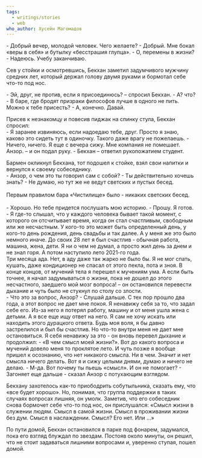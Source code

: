 ```yaml
---
tags:
  - writings/stories
  - web
who_author: Хусейн Магомадов
---
```

\- Добрый вечер, молодой человек. Чего желаете?
\- Добрый. Мне бокал «веры в себя» и бутылку «бесстрашия глупца».
\- О, перемены в жизни?
\- Надеюсь. Учебу заканчиваю.  

Сев у стойки и осмотревшись, Бекхан заметил задумчивого мужчину средних лет, который держал голову двумя руками и бормотал себе что-то под нос.

\- Эй, друг, не против, если я присоединюсь? – спросил Бекхан.
\- А? что?
\- В баре, где бродят призраки философов лучше в одного не пить. Можно к тебе присесть?
\- А, конечно. Давай.

Присев к незнакомцу и повесив пиджак на спинку стула, Бекхан спросил:  
\- Я заранее извиняюсь, если надоедаю тебе, друг. Просто я знаю, каково это сидеть тут в одиночку. Такого даже врагу не пожелаешь.
\- Ничего, ничего. Я еще с вечера сижу. Мне компания не помешает. Анзор. – и он подал руку.
\- Бекхан – ответил рукопожатием студент.

Бармен окликнул Бекхана, тот подошел к стойке, взял свои напитки и вернулся к своему собеседнику.  
\- Анзор, о чем это ты говорил сам с собой?
\- Ты действительно хочешь знать?
\- Не думаю, но тут же не ведут светских и пустых бесед.  
⠀  
Первым правилом бара «Чистилище» было - никаких светских бесед.  
⠀  
\- Хорошо. Но тебе придется послушать мою историю.
\- Прошу. Я готов.
\- Я где-то слышал, что у каждого человека бывает такой момент, с которого он отсчитывает время, когда он стал счастливым, свободным или же несчастным. У кого-то это может быть определенный день, у кого-то день рождения, день свадьбы и так далее. А у меня же это было немного иначе. До своих 28 лет я был счастлив - обычная работа, машина, жена, дети. Я ни о чем не думал, а просто жил день за днем и не знал горя. А потом наступило лето 2021-го года.  
Три месяца ада. Нет, в аду даже так жарко не было бы. Я не мог спать, кушать, даже кондиционер не спасал от этого пекла, пота и зноя. В конце концов, от мучений тела я перешел к мучениям ума. А если быть точнее, я начал задумываться о жизни, пока не дошел до этого несчастного, заедшего мой мозг вопроса! – он остановился перевести дыхание и чуть было не стукнул по столу со злости.  
\- Что это за вопрос, Анзор?
\- Слушай дальше. С тех пор прошло два года, а этот вопрос не дает мне покоя. Я ненавижу себя за то, что задал себе его. Из-за него я потерял работу, машину и от меня ушла жена с детьми. А я все еще ищу ответ на него. Я сам не хочу искать или находить этого дурацкого ответа. Будь моя воля, я бы давно застрелился и был бы счастлив. Но что-то внутри меня не дает мне остановиться. Я себя ненавижу за это - он вновь перевел дыхание и продолжил:
\- «В чем смысл моей жизни?». Вот до какого вопроса и мучений довело меня то проклятое лето. И чуть позже я вообще пришел к осознанию, что нет никакого смысла. Ни в чем. Значит и нет смысла ничего делать. Вот я и сижу целыми днями, думаю и ничего не делаю.
\- М-да. Вот почему ты пьешь «смысл». И он не помогает?
\- Загоняет еще дальше - сказал Анзор с потухающим взглядом.

Бекхану захотелось как-то приободрить собутыльника, сказать ему, что «все будет хорошо». Но, понимая, что группа поддержки в таких случаях вопросах лишняя, он умолк. Заметив, что его собеседник снова бормочет себе что-то под нос, он прислушался: «Смысл жизни в служении людям. Смысл в самой жизни. Смысл в проживании жизни без дум. Смысл в наслаждении. Смысл? Его нет. Или ...»
  
По пути домой, Бекхан остановился в парке под фонарем, задумался, пока его взгляд блуждал по звездам. Постояв около минуты, он решил, что не стоит задаваться лишними вопросами и, уверенно ступая, пошел домой.